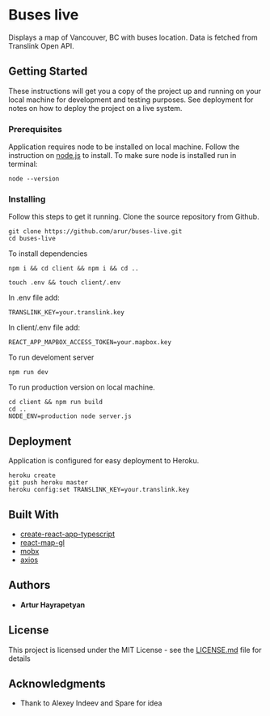 # Buses live

Displays a map of Vancouver, BC with buses location. Data is fetched from Translink Open API.

## Getting Started

These instructions will get you a copy of the project up and running on your local machine for development and testing purposes. See deployment for notes on how to deploy the project on a live system.

### Prerequisites

Application requires node to be installed on local machine. Follow the instruction on  [node.js](https://nodejs.org) to install. To make sure node is installed run in terminal:

```
node --version
```

### Installing

Follow this steps to get it running. Clone the source repository from Github.
```
git clone https://github.com/arur/buses-live.git
cd buses-live
```

To install dependencies

```
npm i && cd client && npm i && cd ..

touch .env && touch client/.env
```
In .env file add:
```
TRANSLINK_KEY=your.translink.key
```
In client/.env file add:
```
REACT_APP_MAPBOX_ACCESS_TOKEN=your.mapbox.key
```

To run develoment server
```
npm run dev
```
To run production version on local machine.
```
cd client && npm run build
cd ..
NODE_ENV=production node server.js
```

## Deployment

Application is configured for easy deployment to Heroku.

```
heroku create
git push heroku master
heroku config:set TRANSLINK_KEY=your.translink.key
```

## Built With

* [create-react-app-typescript](https://github.com/wmonk/create-react-app-typescript)
* [react-map-gl](https://github.com/uber/react-map-gl)
* [mobx](https://mobx.js.org/)
* [axios](https://github.com/axios/axios)

## Authors

* **Artur Hayrapetyan**

## License

This project is licensed under the MIT License - see the [LICENSE.md](LICENSE.md) file for details

## Acknowledgments

* Thank to Alexey Indeev and Spare for idea